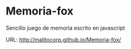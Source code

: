 # Memoria-fox
Sencillo juego de memoria escrito en javascript

URL: http://malitocorp.github.io/Memoria-fox/
